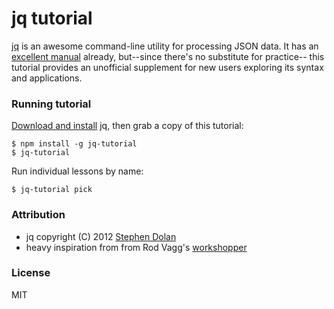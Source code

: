 # jq tutorial

[jq][0] is an awesome command-line utility for processing JSON data. It has an
[excellent manual][1] already, but--since there's no substitute for practice--
this tutorial provides an unofficial supplement for new users exploring its syntax
and applications.

### Running tutorial

[Download and install][2] jq, then grab a copy of this tutorial:

    $ npm install -g jq-tutorial
    $ jq-tutorial

Run individual lessons by name:

    $ jq-tutorial pick

### Attribution

  * jq copyright (C) 2012 [Stephen Dolan][3]
  * heavy inspiration from from Rod Vagg's [workshopper][4]

### License

MIT

[0]: http://stedolan.github.io/jq "jq"
[1]: http://stedolan.github.io/jq/manual "jq Manual"
[2]: http://stedolan.github.io/jq/download/ "Download jq"
[3]: https://github.com/stedolan
[4]: https://github.com/rvagg/workshopper "Workshopper"

